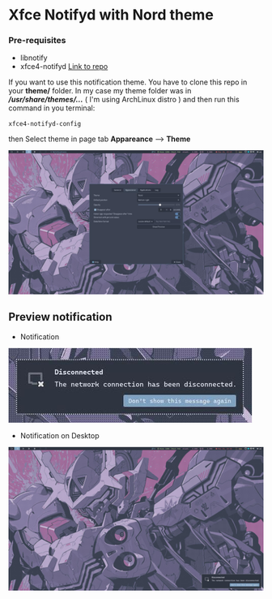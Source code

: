 # Xfce Notifyd with Nord theme

### Pre-requisites

- libnotify
- xfce4-notifyd [Link to repo](https://github.com/xfce-mirror/xfce4-notifyd)

If you want to use this notification theme. You have to clone this repo in your
**theme/** folder. In my case my theme folder was in ***/usr/share/themes/...***
( I'm using ArchLinux distro ) and then run this command in you terminal:
```
xfce4-notifyd-config
```
then Select theme in page tab **Appareance** --> **Theme**

![Preview config](./img/xfce-notifyd-config.jpg)

## Preview notification
* Notification

![Preview Desktop](./img/preview-message.jpg)

* Notification on Desktop

![Preview Desktop](./img/preview.jpg)
